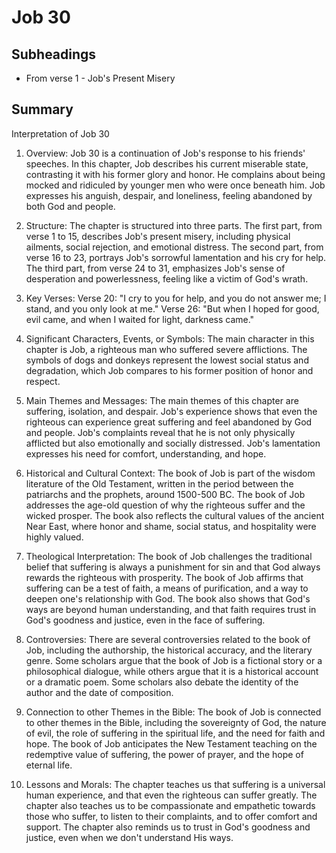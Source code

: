 # Job 30

## Subheadings

* From verse 1 - Job's Present Misery

## Summary

Interpretation of Job 30

1. Overview:
Job 30 is a continuation of Job's response to his friends' speeches. In this chapter, Job describes his current miserable state, contrasting it with his former glory and honor. He complains about being mocked and ridiculed by younger men who were once beneath him. Job expresses his anguish, despair, and loneliness, feeling abandoned by both God and people.

2. Structure:
The chapter is structured into three parts. The first part, from verse 1 to 15, describes Job's present misery, including physical ailments, social rejection, and emotional distress. The second part, from verse 16 to 23, portrays Job's sorrowful lamentation and his cry for help. The third part, from verse 24 to 31, emphasizes Job's sense of desperation and powerlessness, feeling like a victim of God's wrath.

3. Key Verses:
Verse 20: "I cry to you for help, and you do not answer me; I stand, and you only look at me."
Verse 26: "But when I hoped for good, evil came, and when I waited for light, darkness came."

4. Significant Characters, Events, or Symbols:
The main character in this chapter is Job, a righteous man who suffered severe afflictions. The symbols of dogs and donkeys represent the lowest social status and degradation, which Job compares to his former position of honor and respect.

5. Main Themes and Messages:
The main themes of this chapter are suffering, isolation, and despair. Job's experience shows that even the righteous can experience great suffering and feel abandoned by God and people. Job's complaints reveal that he is not only physically afflicted but also emotionally and socially distressed. Job's lamentation expresses his need for comfort, understanding, and hope.

6. Historical and Cultural Context:
The book of Job is part of the wisdom literature of the Old Testament, written in the period between the patriarchs and the prophets, around 1500-500 BC. The book of Job addresses the age-old question of why the righteous suffer and the wicked prosper. The book also reflects the cultural values of the ancient Near East, where honor and shame, social status, and hospitality were highly valued.

7. Theological Interpretation:
The book of Job challenges the traditional belief that suffering is always a punishment for sin and that God always rewards the righteous with prosperity. The book of Job affirms that suffering can be a test of faith, a means of purification, and a way to deepen one's relationship with God. The book also shows that God's ways are beyond human understanding, and that faith requires trust in God's goodness and justice, even in the face of suffering.

8. Controversies:
There are several controversies related to the book of Job, including the authorship, the historical accuracy, and the literary genre. Some scholars argue that the book of Job is a fictional story or a philosophical dialogue, while others argue that it is a historical account or a dramatic poem. Some scholars also debate the identity of the author and the date of composition.

9. Connection to other Themes in the Bible:
The book of Job is connected to other themes in the Bible, including the sovereignty of God, the nature of evil, the role of suffering in the spiritual life, and the need for faith and hope. The book of Job anticipates the New Testament teaching on the redemptive value of suffering, the power of prayer, and the hope of eternal life.

10. Lessons and Morals:
The chapter teaches us that suffering is a universal human experience, and that even the righteous can suffer greatly. The chapter also teaches us to be compassionate and empathetic towards those who suffer, to listen to their complaints, and to offer comfort and support. The chapter also reminds us to trust in God's goodness and justice, even when we don't understand His ways.